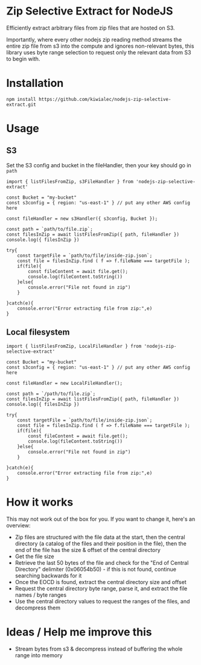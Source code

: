 # Zip Selective Extract for NodeJS

Efficiently extract arbitrary files from zip files that are hosted on S3.

Importantly, where every other nodejs zip reading method streams the entire zip file from s3 into the compute and ignores non-relevant bytes, this library uses byte range selection to request only the relevant data from S3 to begin with.

# Installation

`npm install https://github.com/kiwialec/nodejs-zip-selective-extract.git`

# Usage

## S3

Set the S3 config and bucket in the fileHandler, then your key should go in `path`
```
import { listFilesFromZip, s3FileHandler } from 'nodejs-zip-selective-extract'

const Bucket = "my-bucket"
const s3config = { region: "us-east-1" } // put any other AWS config here

const fileHandler = new s3Handler({ s3config, Bucket });

const path = `path/to/file.zip`;
const filesInZip = await listFilesFromZip({ path, fileHandler })
console.log({ filesInZip })

try{
    const targetFile = `path/to/file/inside-zip.json`;
    const file = filesInZip.find ( f => f.fileName === targetFile );
    if(file){
        const fileContent = await file.get();
        console.log(fileContent.toString())
    }else{
        console.error("File not found in zip")
    }
    
}catch(e){
    console.error("Error extracting file from zip:",e)
}
```

## Local filesystem

```
import { listFilesFromZip, LocalFileHandler } from 'nodejs-zip-selective-extract'

const Bucket = "my-bucket"
const s3config = { region: "us-east-1" } // put any other AWS config here

const fileHandler = new LocalFileHandler();

const path = `/path/to/file.zip`;
const filesInZip = await listFilesFromZip({ path, fileHandler })
console.log({ filesInZip })

try{
    const targetFile = `path/to/file/inside-zip.json`;
    const file = filesInZip.find ( f => f.fileName === targetFile );
    if(file){
        const fileContent = await file.get();
        console.log(fileContent.toString())
    }else{
        console.error("File not found in zip")
    }
    
}catch(e){
    console.error("Error extracting file from zip:",e)
}
```

# How it works 

This may not work out of the box for you. If you want to change it, here's an overview:

- Zip files are structured with the file data at the start, then the central directory (a catalog of the files and their position in the file), then the end of the file has the size & offset of the central directory
- Get the file size
- Retrieve the last 50 bytes of the file and check for the "End of Central Directory" delimiter (0x06054b50) - if this is not found, continue searching backwards for it
- Once the EOCD is found, extract the central directory size and offset
- Request the central directory byte range, parse it, and extract the file names / byte ranges
- Use the central directory values to request the ranges of the files, and decompress them

# Ideas / Help me improve this

- Stream bytes from s3 & decompress instead of buffering the whole range into memory
